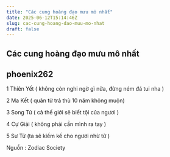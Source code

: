 ```yaml
---
title: "Các cung hoàng đạo mưu mô nhất"
date: 2025-06-12T15:14:46Z
slug: cac-cung-hoang-dao-muu-mo-nhat
draft: false
---
```


## Các cung hoàng đạo mưu mô nhất

## phoenix262

1 Thiên Yết ( không còn nghi ngờ gì nữa, đừng ném đá tui nha )
 
2  Ma Kết ( quân tử trả thù 10 năm không muộn)
 
3 Song Tử ( cả thế giới sẽ biết tội của ngươi )
 
4 Cự Giải ( không phải cần mình ra tay )
 
5 Sư Tử (ta sẽ kiếm kế cho ngươi nhừ tử )
 
 
Nguồn : Zodiac Society